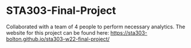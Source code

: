 # STA303-Final-Project
Collaborated with a team of 4 people to perform necessary analytics. The website for this project can be found here: https://sta303-bolton.github.io/sta303-w22-final-project/
